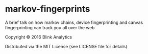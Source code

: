 # markov-fingerprints
A brief talk on how markov chains, device fingerprinting and canvas fingerprinting can track you all over the web

Copyright © 2016 Blink Analytics

Distributed via the MIT License (see LICENSE file for details)
